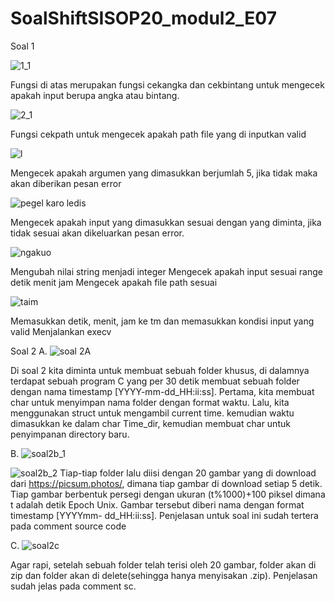 # SoalShiftSISOP20_modul2_E07
Soal 1

![1_1](https://user-images.githubusercontent.com/61625353/77227389-9a949180-6bb2-11ea-8b9d-4d2c4aacb58f.PNG)

Fungsi di atas merupakan fungsi cekangka dan cekbintang untuk mengecek apakah input berupa angka atau bintang.

![2_1](https://user-images.githubusercontent.com/61625353/77227480-3d4d1000-6bb3-11ea-8407-55541f4698b0.PNG)

Fungsi cekpath untuk mengecek apakah path file yang di inputkan valid

![l](https://user-images.githubusercontent.com/61625353/77227564-c6644700-6bb3-11ea-8ec1-c904adba61ad.PNG)

Mengecek apakah argumen yang dimasukkan berjumlah 5, jika tidak maka akan diberikan pesan error

![pegel karo ledis](https://user-images.githubusercontent.com/61625353/77227632-4d192400-6bb4-11ea-9886-50f9f1f38540.PNG)

Mengecek apakah input yang dimasukkan sesuai dengan yang diminta, jika tidak sesuai akan dikeluarkan pesan error.

![ngakuo](https://user-images.githubusercontent.com/61625353/77227694-b1d47e80-6bb4-11ea-91e3-27124c0bb476.PNG)

Mengubah nilai string menjadi integer
Mengecek apakah input sesuai range detik menit jam
Mengecek apakah file path sesuai

![taim](https://user-images.githubusercontent.com/61625353/77227781-4808a480-6bb5-11ea-9ceb-2de857becad9.PNG)

Memasukkan detik, menit, jam ke tm dan memasukkan kondisi input yang valid
Menjalankan execv

Soal 2
A. ![soal 2A](https://user-images.githubusercontent.com/61625353/76606273-8d3d2e80-6544-11ea-8766-c16cf232d46a.PNG)

Di soal 2 kita diminta untuk membuat sebuah folder khusus, di dalamnya terdapat sebuah program C yang per 30 detik membuat sebuah folder dengan nama timestamp [YYYY-mm-dd_HH:ii:ss]. Pertama, kita membuat char untuk menyimpan nama folder dengan format waktu. Lalu, kita menggunakan struct untuk mengambil current time. kemudian waktu dimasukkan ke dalam char Time_dir, kemudian membuat char untuk penyimpanan directory baru.

B. ![soal2b_1](https://user-images.githubusercontent.com/61625353/76607628-dc845e80-6546-11ea-8e5d-f51082472506.PNG)

![soal2b_2](https://user-images.githubusercontent.com/61625353/76607662-eefe9800-6546-11ea-9440-b1e38edca090.PNG)
Tiap-tiap folder lalu diisi dengan 20 gambar yang di download dari https://picsum.photos/, dimana tiap gambar di download setiap 5 detik. Tiap gambar berbentuk persegi dengan ukuran (t%1000)+100 piksel dimana t adalah detik Epoch Unix. Gambar tersebut diberi nama dengan format timestamp [YYYYmm- dd_HH:ii:ss]. Penjelasan untuk soal ini sudah tertera pada comment source code

C. ![soal2c](https://user-images.githubusercontent.com/61625353/76607956-68968600-6547-11ea-9071-ad4e338b9c19.PNG)

Agar rapi, setelah sebuah folder telah terisi oleh 20 gambar, folder akan di zip dan folder akan di delete(sehingga hanya menyisakan .zip). Penjelasan sudah jelas pada comment sc.
